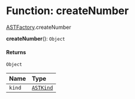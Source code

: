 # Function: createNumber

[ASTFactory](/auto-docs/free-layout-editor/modules/ASTFactory.md).createNumber

**createNumber**(): `Object`

#### Returns

`Object`

| Name | Type |
| :------ | :------ |
| `kind` | [`ASTKind`](/auto-docs/free-layout-editor/enums/ASTKind.md) |
